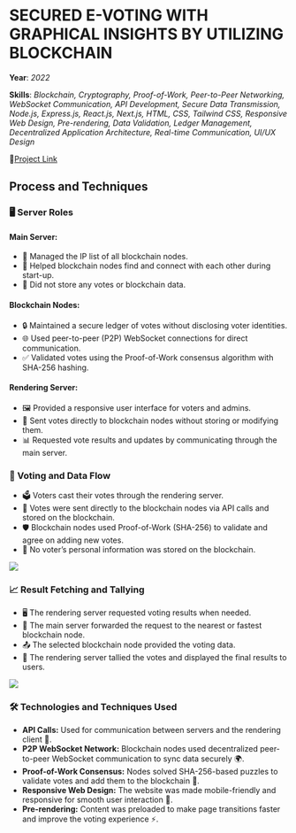 # SECURED E-VOTING WITH GRAPHICAL INSIGHTS BY UTILIZING BLOCKCHAIN

**Year**: *2022*

**Skills**: *Blockchain, Cryptography, Proof-of-Work, Peer-to-Peer Networking, WebSocket Communication, API Development, Secure Data Transmission, Node.js, Express.js, React.js, Next.js, HTML, CSS, Tailwind CSS, Responsive Web Design, Pre-rendering, Data Validation, Ledger Management, Decentralized Application Architecture, Real-time Communication, UI/UX Design*

🔗<a href="https://github.com/DennisTank/Blockchain_Voting/" target="_blank" class="md-link">Project Link</a>



## Process and Techniques

### 🖥️ Server Roles
#### Main Server:
- 📜 Managed the IP list of all blockchain nodes.
- 🔗 Helped blockchain nodes find and connect with each other during start-up.
- 🚫 Did not store any votes or blockchain data.
#### Blockchain Nodes:
- 🔒 Maintained a secure ledger of votes without disclosing voter identities.
- 🌐 Used peer-to-peer (P2P) WebSocket connections for direct communication.
- ✅ Validated votes using the Proof-of-Work consensus algorithm with SHA-256 hashing.
#### Rendering Server:
- 🖼️ Provided a responsive user interface for voters and admins.
- 📨 Sent votes directly to blockchain nodes without storing or modifying them.
- 📊 Requested vote results and updates by communicating through the main server.
### 📩 Voting and Data Flow
- 🗳️ Voters cast their votes through the rendering server.
- 🔀 Votes were sent directly to the blockchain nodes via API calls and stored on the blockchain.
- 🛡️ Blockchain nodes used Proof-of-Work (SHA-256) to validate and agree on adding new votes.
- 👤 No voter’s personal information was stored on the blockchain.

<img src="/portfolio/assets/projects/blockchain_voting_system/fig1.png" class="md-img" />

### 📈 Result Fetching and Tallying
- 🖥️ The rendering server requested voting results when needed.
- 🚀 The main server forwarded the request to the nearest or fastest blockchain node.
- 📤 The selected blockchain node provided the voting data.
- 🧮 The rendering server tallied the votes and displayed the final results to users.

<img src="/portfolio/assets/projects/blockchain_voting_system/fig2.png" class="md-img" />

### 🛠️ Technologies and Techniques Used

- **API Calls:** Used for communication between servers and the rendering client 🔗.
- **P2P WebSocket Network:** Blockchain nodes used decentralized peer-to-peer WebSocket communication to sync data securely 🌍.
- **Proof-of-Work Consensus:** Nodes solved SHA-256-based puzzles to validate votes and add them to the blockchain 🧩.
- **Responsive Web Design:** The website was made mobile-friendly and responsive for smooth user interaction 📱.
- **Pre-rendering:**  Content was preloaded to make page transitions faster and improve the voting experience ⚡.



